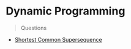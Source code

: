 # Dynamic Programming
> Questions
* [Shortest Common Supersequence](https://www.geeksforgeeks.org/shortest-common-supersequence/)
